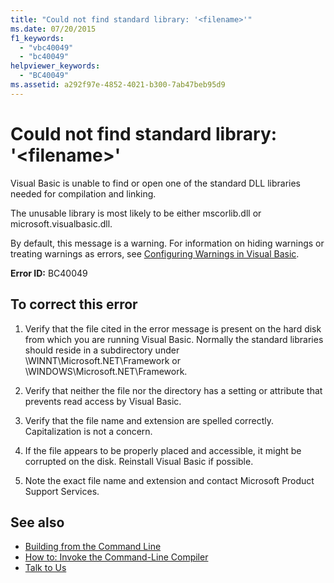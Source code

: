 ```yaml
---
title: "Could not find standard library: '<filename>'"
ms.date: 07/20/2015
f1_keywords: 
  - "vbc40049"
  - "bc40049"
helpviewer_keywords: 
  - "BC40049"
ms.assetid: a292f97e-4852-4021-b300-7ab47beb95d9
---
```

# Could not find standard library: '\<filename>'
Visual Basic is unable to find or open one of the standard DLL libraries needed for compilation and linking.  
  
 The unusable library is most likely to be either mscorlib.dll or microsoft.visualbasic.dll.  
  
 By default, this message is a warning. For information on hiding warnings or treating warnings as errors, see [Configuring Warnings in Visual Basic](/visualstudio/ide/configuring-warnings-in-visual-basic).  
  
 **Error ID:** BC40049  
  
## To correct this error  
  
1.  Verify that the file cited in the error message is present on the hard disk from which you are running Visual Basic. Normally the standard libraries should reside in a subdirectory under \WINNT\Microsoft.NET\Framework or \WINDOWS\Microsoft.NET\Framework.  
  
2.  Verify that neither the file nor the directory has a setting or attribute that prevents read access by Visual Basic.  
  
3.  Verify that the file name and extension are spelled correctly. Capitalization is not a concern.  
  
4.  If the file appears to be properly placed and accessible, it might be corrupted on the disk. Reinstall Visual Basic if possible.  
  
5.  Note the exact file name and extension and contact Microsoft Product Support Services.  
  
## See also
- [Building from the Command Line](../../visual-basic/reference/command-line-compiler/building-from-the-command-line.md)
- [How to: Invoke the Command-Line Compiler](../../visual-basic/reference/command-line-compiler/how-to-invoke-the-command-line-compiler.md)
- [Talk to Us](/visualstudio/ide/talk-to-us)
